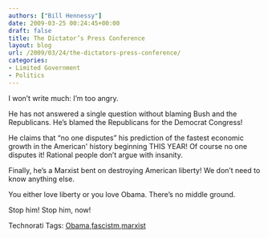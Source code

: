 ```yaml
---
authors: ["Bill Hennessy"]
date: 2009-03-25 00:24:45+00:00
draft: false
title: The Dictator’s Press Conference
layout: blog
url: /2009/03/24/the-dictators-press-conference/
categories:
- Limited Government
- Politics
---
```


I won’t write much: I’m too angry. 

 

He has not answered a single question without blaming Bush and the Republicans. He’s blamed the Republicans for the Democrat Congress! 

 

He claims that “no one disputes” his prediction of the fastest economic growth in the American' history beginning THIS YEAR! Of course no one disputes it! Rational people don’t argue with insanity.

 

Finally, he’s a Marxist bent on destroying American liberty! We don’t need to know anything else. 

 

You either love liberty or you love Obama. There’s no middle ground.

 

Stop him! Stop him, now!

 

Technorati Tags: [Obama](https://technorati.com/tags/Obama),[fascistm](https://technorati.com/tags/fascistm),[marxist](https://technorati.com/tags/marxist)
